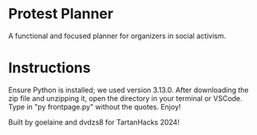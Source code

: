 # Protest Planner

A functional and focused planner for organizers in social activism.

# Instructions

Ensure Python is installed; we used version 3.13.0. After downloading the zip file and unzipping it, open the directory in your terminal or VSCode. Type in "py frontpage.py" without the quotes.
Enjoy!

Built by goelaine and dvdzs8 for TartanHacks 2024!
